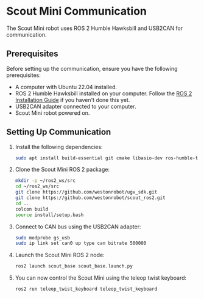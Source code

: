 # Scout Mini Communication

The Scout Mini robot uses ROS 2 Humble Hawksbill and USB2CAN for communication.

## Prerequisites
Before setting up the communication, ensure you have the following prerequisites:
- A computer with Ubuntu 22.04 installed.
- ROS 2 Humble Hawksbill installed on your computer. Follow the [ROS 2 Installation Guide](ros2.md) if you haven't done this yet.
- USB2CAN adapter connected to your computer.
- Scout Mini robot powered on.

## Setting Up Communication
1. Install the following dependencies:
    ```bash
    sudo apt install build-essential git cmake libasio-dev ros-humble-teleop-twist-keyboard
    ```

2. Clone the Scout Mini ROS 2 package:
    ```bash
    mkdir -p ~/ros2_ws/src
    cd ~/ros2_ws/src
    git clone https://github.com/westonrobot/ugv_sdk.git
    git clone https://github.com/westonrobot/scout_ros2.git
    cd ..
    colcon build
    source install/setup.bash
    ```
3. Connect to CAN bus using the USB2CAN adapter:
    ```bash
    sudo modprobe gs_usb
    sudo ip link set can0 up type can bitrate 500000
    ```
4. Launch the Scout Mini ROS 2 node:
    ```bash
    ros2 launch scout_base scout_base.launch.py
    ```
5. You can now control the Scout Mini using the teleop twist keyboard:
    ```bash
    ros2 run teleop_twist_keyboard teleop_twist_keyboard
    ```
